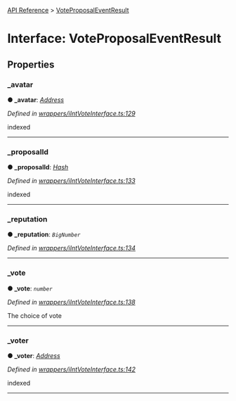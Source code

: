 [API Reference](../README.md) > [VoteProposalEventResult](../interfaces/VoteProposalEventResult.md)



# Interface: VoteProposalEventResult


## Properties
<a id="_avatar"></a>

###  _avatar

**●  _avatar**:  *[Address](../#Address)* 

*Defined in [wrappers/iIntVoteInterface.ts:129](https://github.com/daostack/arc.js/blob/f343aa24/lib/wrappers/iIntVoteInterface.ts#L129)*



indexed




___

<a id="_proposalId"></a>

###  _proposalId

**●  _proposalId**:  *[Hash](../#Hash)* 

*Defined in [wrappers/iIntVoteInterface.ts:133](https://github.com/daostack/arc.js/blob/f343aa24/lib/wrappers/iIntVoteInterface.ts#L133)*



indexed




___

<a id="_reputation"></a>

###  _reputation

**●  _reputation**:  *`BigNumber`* 

*Defined in [wrappers/iIntVoteInterface.ts:134](https://github.com/daostack/arc.js/blob/f343aa24/lib/wrappers/iIntVoteInterface.ts#L134)*





___

<a id="_vote"></a>

###  _vote

**●  _vote**:  *`number`* 

*Defined in [wrappers/iIntVoteInterface.ts:138](https://github.com/daostack/arc.js/blob/f343aa24/lib/wrappers/iIntVoteInterface.ts#L138)*



The choice of vote




___

<a id="_voter"></a>

###  _voter

**●  _voter**:  *[Address](../#Address)* 

*Defined in [wrappers/iIntVoteInterface.ts:142](https://github.com/daostack/arc.js/blob/f343aa24/lib/wrappers/iIntVoteInterface.ts#L142)*



indexed




___


